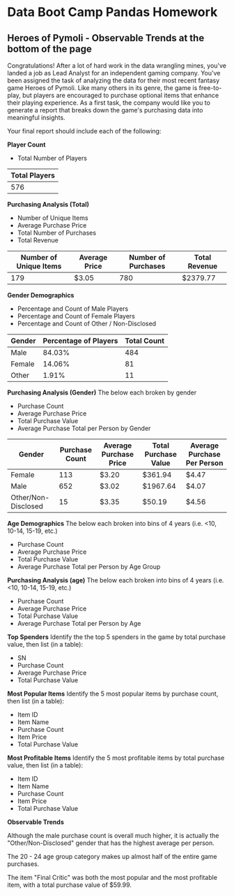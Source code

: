 # Data Boot Camp Pandas Homework

## Heroes of Pymoli - Observable Trends at the bottom of the page

Congratulations! After a lot of hard work in the data wrangling mines, you've landed a job as Lead Analyst for an independent gaming company. You've been assigned the task of analyzing the data for their most recent fantasy game Heroes of Pymoli.
Like many others in its genre, the game is free-to-play, but players are encouraged to purchase optional items that enhance their playing experience. As a first task, the company would like you to generate a report that breaks down the game's purchasing data into meaningful insights.

Your final report should include each of the following:

**Player Count**

- Total Number of Players

|Total Players|
|-------------|
|   576       |

**Purchasing Analysis (Total)**

- Number of Unique Items
- Average Purchase Price
- Total Number of Purchases
- Total Revenue

|Number of Unique Items|Average Price|Number of Purchases|Total Revenue|
|----------------------|-------------|-------------------|-------------|
|     179              |    $3.05    |    780            |    $2379.77 |


**Gender Demographics**

- Percentage and Count of Male Players
- Percentage and Count of Female Players
- Percentage and Count of Other / Non-Disclosed

|Gender|Percentage of Players|Total Count|
|------|---------------------|-----------|
|  Male|84.03%               |  484      |   
|Female|14.06%               |  81       |   
|Other |1.91%                |  11       |   

**Purchasing Analysis (Gender)**
The below each broken by gender

- Purchase Count
- Average Purchase Price
- Total Purchase Value
- Average Purchase Total per Person by Gender


|Gender	            |Purchase Count|Average Purchase Price  |Total Purchase Value |Average Purchase Per Person |
|-------------------|--------------|------------------------|---------------------|----------------------------|
|Female	            |113           |$3.20                   |	$361.94	            |$4.47                       |
|Male               |652	         |$3.02	                  |$1967.64	            |$4.07                       |
|Other/Non-Disclosed|15	           |$3.35	                  |$50.19	              |$4.56                       |

**Age Demographics**
The below each broken into bins of 4 years (i.e. <10, 10-14, 15-19, etc.)

- Purchase Count
- Average Purchase Price
- Total Purchase Value
- Average Purchase Total per Person by Age Group

**Purchasing Analysis (age)**
The below each broken into bins of 4 years (i.e. <10, 10-14, 15-19, etc.)

- Purchase Count
- Average Purchase Price
- Total Purchase Value
- Average Purchase Total per Person by Age

**Top Spenders**
Identify the the top 5 spenders in the game by total purchase value, then list (in a table):

- SN
- Purchase Count
- Average Purchase Price
- Total Purchase Value

**Most Popular Items**
Identify the 5 most popular items by purchase count, then list (in a table):

- Item ID
- Item Name
- Purchase Count
- Item Price
- Total Purchase Value

**Most Profitable Items**
Identify the 5 most profitable items by total purchase value, then list (in a table):

- Item ID
- Item Name
- Purchase Count
- Item Price
- Total Purchase Value


**Observable Trends**

Although the male purchase count is overall much higher, it is actually
the "Other/Non-Disclosed" gender that has the highest average per 
person.

The 20 - 24 age group category makes up almost half of the entire game
purchases.

The item "Final Critic" was both the most popular and the most profitable
item, with a total purchase value of $59.99.

